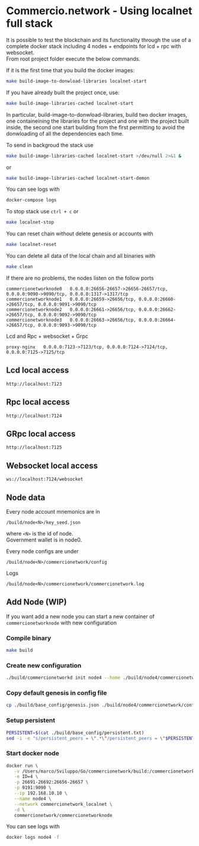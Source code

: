 # Commercio.network - Using localnet full stack

It is possible to test the blockchain and its functionality through the use of a complete docker stack including 4 nodes + endpoints for lcd + rpc with websocket.    
From root project folder execute the below commands.

If it is the first time that you build the docker images:
```bash
make build-image-to-donwload-libraries localnet-start
```

If you have already built the project once, use:
```bash
make build-image-libraries-cached localnet-start
```

In particular, build-image-to-donwload-libraries, build two docker images, one containeining the libraries for the project and one with the project built inside, the second one start building from the first permitting to avoid the donwloading of all the dependencies each time.

To send in backgroud the stack use 

```bash
make build-image-libraries-cached localnet-start >/dev/null 2>&1 &
```

or 

```bash
make build-image-libraries-cached localnet-start-demon
```

You can see logs with

```bash
docker-compose logs
```


To stop stack use `ctrl + c` or

```bash
make localnet-stop
```

You can reset chain without delete genesis or accounts with 

```bash
make localnet-reset
```

You can delete all data of the local chain and all binaries with

```bash
make clean
```


If there are no problems, the nodes listen on the follow ports

```
commercionetworknode0   0.0.0.0:26656-26657->26656-26657/tcp, 0.0.0.0:9090->9090/tcp, 0.0.0.0:1317->1317/tcp              
commercionetworknode1   0.0.0.0:26659->26656/tcp, 0.0.0.0:26660->26657/tcp, 0.0.0.0:9091->9090/tcp
commercionetworknode2   0.0.0.0:26661->26656/tcp, 0.0.0.0:26662->26657/tcp, 0.0.0.0:9092->9090/tcp   
commercionetworknode3   0.0.0.0:26663->26656/tcp, 0.0.0.0:26664->26657/tcp, 0.0.0.0:9093->9090/tcp
```

Lcd and Rpc + websocket + Grpc
```
proxy-nginx   0.0.0.0:7123->7123/tcp, 0.0.0.0:7124->7124/tcp, 0.0.0.0:7125->7125/tcp  
```

## Lcd local access

```
http://localhost:7123
```

## Rpc local access
```
http://localhost:7124
```

## GRpc local access
```
http://localhost:7125
```


## Websocket local access
```
ws://localhost:7124/websocket
```

## Node data

Every node account mnemonics are in 

```
/build/node<N>/key_seed.json
```

where `<N>` is the id of node.  
Government wallet is in node0.    

Every node configs are under 


```
/build/node<N>/commercionetwork/config
```

Logs

```
/build/node<N>/commercionetwork/commercionetwork.log
```

## Add Node (WIP)

If you want add a new node you can start a new container of `commercionetworknode` with new configuration

### Compile binary


```bash
make build
```


### Create new configuration



```bash
./build/commercionetworkd init node4 --home ./build/node4/commercionetwork
```

### Copy default genesis in config file

```bash
cp ./build/base_config/genesis.json ./build/node4/commercionetwork/config/
```

### Setup persistent

```bash
PERSISTENT=$(cat ./build/base_config/persistent.txt)
sed -i -e "s/persistent_peers = \".*\"/persistent_peers = \"$PERSISTENT\"/g" ./build/node4/commercionetwork/config/config.toml
```

### Start docker node



```bash
docker run \
   -v /Users/marco/Sviluppo/Go/commercionetwork/build:/commercionetwork:Z \
   -e ID=4 \
   -p 26691-26692:26656-26657 \
   -p 9191:9090 \
   --ip 192.168.10.10 \
   --name node4 \
   --network commercionetwork_localnet \
   -d \
   commercionetwork/commercionetworknode
```



You can see logs with

```bash
docker logs node4 -f
```
